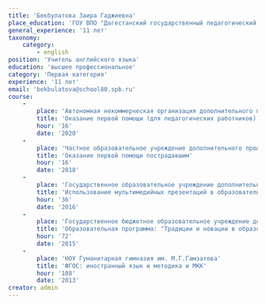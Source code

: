 ```yaml
---
title: 'Бекбулатова Заира Гаджиевна'
place_education: 'ГОУ ВПО "Дагестанский государственный педагогический университет"'
general_experience: '11 лет'
taxonomy:
    category:
        - english
position: 'Учитель английского языка'
education: 'высшее профессиональное'
category: 'Первая категория'
experience: '11 лет'
email: 'bekbulatova@school80.spb.ru'
course: 
    -
        place: 'Автономная некоммерческая организация дополнительного профессионального образования "Учебный центр "Педагогический альянс"'
        title: 'Оказание первой помощи (для педагогических работников)'
        hour: '16'
        date: '2020'
    -
        place: 'Частное образовательное учреждение дополнительного профессионального образования Образовательный центр охраны труда'
        title: 'Оказание первой помощи пострадавшим'
        hour: '16'
        date: '2018'
    -
        place: 'Государственное образовательное учреждение дополнительного профессионального образования центр повышения квалификации специалистов Санкт-Петербурга "Региональный центр оценки качества и информационных технологий"'
        title: 'Использование мультимедийных презентаций в образовательном учреждении'
        hour: '36'
        date: '2016'
    -
        place: 'Государственное бюджетное образовательное учреждение дополнительного педагогического профессионального образования Центр повышения квалификации специалистов Петроградского района Санкт-Петербурга "Информационно-методический центр"'
        title: 'Образовательная программа: "Традиции и новации в образовательном процессе на первой ступени обучения" Модуль: "ФГОС НОО - новое качество урока"'
        hour: '72'
        date: '2015'
    -
        place: 'НОУ Гуманитарная гимназия им. М.Г.Гамзатова'
        title: 'ФГОС: иностранный язык и методика и МКК'
        hour: '108'
        date: '2013'
creator: admin
---
```

